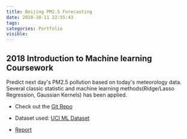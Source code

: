 ```yaml
---
title: Beijing PM2.5 Forecasting
date: 2018-10-11 22:55:43
tags:
categories: Portfolio
visible: 
---
```


## 2018 Introduction to Machine learning Coursework

Predict next day's PM2.5 pollution based on today's meteorology data.
Several classic statistic and machine learning methods(Ridge/Lasso Regression, Gaussian Kernels) has been applied.

- Check out the [Git Repo](https://github.com/Dieselmarble/Beijing-PM2.5-Forecasting)

- Dataset used: [UCI ML Dataset](https://archive.ics.uci.edu/ml/datasets/Beijing+PM2.5+Data)
- [Report](https://github.com/Dieselmarble/Beijing-PM2.5-Forecasting/blob/master/Latex%26PDF/machine-learning.pdf)

